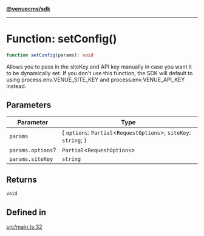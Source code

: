 [**@venuecms/sdk**](../Index.md)

***

# Function: setConfig()

```ts
function setConfig(params): void
```

Allows you to pass in the siteKey and API key manually in case you want it to be dynamically set. If you don't use this function, the SDK will default to using process.env.VENUE_SITE_KEY and process.env.VENUE_API_KEY instead.

## Parameters

| Parameter | Type |
| ------ | ------ |
| `params` | \{ `options`: `Partial`\<`RequestOptions`\>; `siteKey`: `string`; \} |
| `params.options`? | `Partial`\<`RequestOptions`\> |
| `params.siteKey` | `string` |

## Returns

`void`

## Defined in

[src/main.ts:32](https://github.com/venuecms/sdk/blob/5ae39368afca7845a7db783bc57e3aef70f1be64/src/main.ts#L32)
